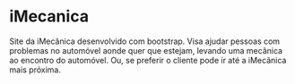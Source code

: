 # iMecanica
Site da iMecânica desenvolvido com bootstrap.
Visa ajudar pessoas com problemas no automóvel aonde quer que estejam, levando uma mecânica ao encontro do automóvel. Ou, se preferir o cliente pode ir até a iMecânica mais próxima.
